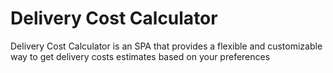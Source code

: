 # Delivery Cost Calculator
Delivery Cost Calculator is an SPA that provides a flexible and customizable way to get delivery costs estimates based on your preferences
